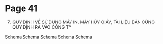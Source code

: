 # Page 41

7. QUY ĐỊNH VỀ SỬ DỤNG MÁY IN, MÁY HỦY GIẤY, TÀI LIỆU BẢN CỨNG – 
QUY ĐỊNH RA VÀO CÔNG TY

[Schema](page_41_table_1.png)
[Schema](page_41_table_2.png)
[Schema](page_41_table_3.png)
[Schema](page_41_table_4.png)
[Schema](page_41_img_0.png)
